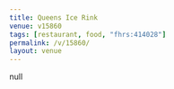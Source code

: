 ```yaml
---
title: Queens Ice Rink
venue: v15860
tags: [restaurant, food, "fhrs:414028"]
permalink: /v/15860/
layout: venue
---
```

null